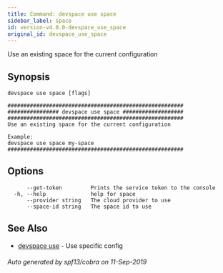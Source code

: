 ```yaml
---
title: Command: devspace use space
sidebar_label: space
id: version-v4.0.0-devspace_use_space
original_id: devspace_use_space
---
```



Use an existing space for the current configuration

## Synopsis


```
devspace use space [flags]
```

```
#######################################################
################ devspace use space ###################
#######################################################
Use an existing space for the current configuration

Example:
devspace use space my-space
#######################################################
```
## Options

```
      --get-token         Prints the service token to the console
  -h, --help              help for space
      --provider string   The cloud provider to use
      --space-id string   The space id to use
```

## See Also

* [devspace use](/docs/cli/commands/devspace_use)	 - Use specific config

###### Auto generated by spf13/cobra on 11-Sep-2019
